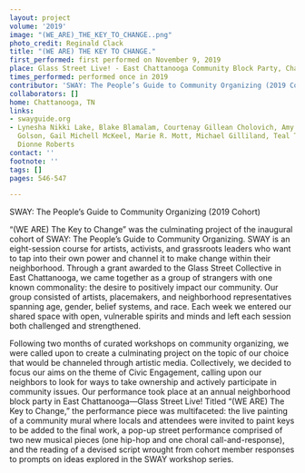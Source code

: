 ```yaml
---
layout: project
volume: '2019'
image: "(WE_ARE)_THE_KEY_TO_CHANGE..png"
photo_credit: Reginald Clack
title: "(WE ARE) THE KEY TO CHANGE."
first_performed: first performed on November 9, 2019
place: Glass Street Live! - East Chattanooga Community Block Party, Chattanooga, TN
times_performed: performed once in 2019
contributor: 'SWAY: The People’s Guide to Community Organizing (2019 Cohort)'
collaborators: []
home: Chattanooga, TN
links:
- swayguide.org
- Lynesha Nikki Lake, Blake Blamalam, Courtenay Gillean Cholovich, Amy Diane, Caleb
  Golson, Gail Michell McKeel, Marie R. Mott, Michael Gilliland, Teal Thibaud, Erika
  Dionne Roberts
contact: ''
footnote: ''
tags: []
pages: 546-547

---
```


SWAY: The People’s Guide to Community Organizing (2019 Cohort)

“(WE ARE) The Key to Change” was the culminating project of the inaugural cohort of SWAY: The People’s Guide to Community Organizing. SWAY is an eight-session course for artists, activists, and grassroots leaders who want to tap into their own power and channel it to make change within their neighborhood. Through a grant awarded to the Glass Street Collective in East Chattanooga, we came together as a group of strangers with one known commonality: the desire to positively impact our community. Our group consisted of artists, placemakers, and neighborhood representatives spanning age, gender, belief systems, and race. Each week we entered our shared space with open, vulnerable spirits and minds and left each session both challenged and strengthened.

Following two months of curated workshops on community organizing, we were called upon to create a culminating project on the topic of our choice that would be channeled through artistic media. Collectively, we decided to focus our aims on the theme of Civic Engagement, calling upon our neighbors to look for ways to take ownership and actively participate in community issues. Our performance took place at an annual neighborhood block party in East Chattanooga—Glass Street Live! Titled “(WE ARE) The Key to Change,” the performance piece was multifaceted: the live painting of a community mural where locals and attendees were invited to paint keys to be added to the final work, a pop-up street performance comprised of two new musical pieces (one hip-hop and one choral call-and-response), and the reading of a devised script wrought from cohort member responses to prompts on ideas explored in the SWAY workshop series.

